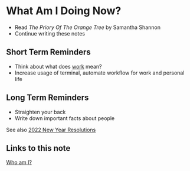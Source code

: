 # What Am I Doing Now?

- Read _The Priory Of The Orange Tree_ by Samantha Shannon
- Continue writing these notes

## Short Term Reminders

- Think about what does [work](index-work.md) mean?
- Increase usage of terminal, automate workflow for work and personal life

## Long Term Reminders

- Straighten your back
- Write down important facts about people

See also [2022 New Year Resolutions](new-year-resolution.md)

## Links to this note

[Who am I?](index.md)
